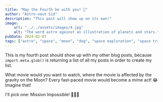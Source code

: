 ```yaml
---
title: "May the Fourth be with you! 🍿"
author: "Astro-naut Sid"
description: "This post will show up on its own!"
image:
    url: "../../assets/images/4.jpg"
    alt: "The word astro against an illustration of planets and stars."
pubDate: 2024-02-07
tags: ["astro", "space", "moon", "dog", "space exploration", "space travel", "movies", "popcorn", "star wars"]
---
```

This is my fourth post should show up with my other blog posts, because `import.meta.glob()` is returning a list of all my posts in order to create my list.

What movie would you want to watch, where the movie is affected by the gravity on the Moon?
Every fast-paced movie would become a mime act! 😂 Imagine that!

I'll pick one: Mission Impossible! 🙅‍♂️😂
